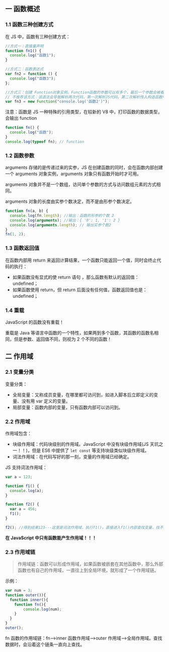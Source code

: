 ## 一 函数概述

### 1.1 函数三种创建方式

在 JS 中，函数有三种创建方式：

```js
//方式一：直接量声明
function fn1() {
  console.log("函数1");
}

//方式二：函数表达式
var fn2 = function () {
  console.log("函数3");
};

//方式三：创建 Function对象实例。Function函数的参数可以有多个，最后一个参数会被看做函数体。
// 不推荐该方式：该语法会导致解析两次代码，第一次解析JS代码，第二次解析传入构造函数中的字符串，造成性能降低
var fn3 = new Function("console.log('函数2')");
```

注意：函数是 JS 一种特殊的引用类型，在较新的 V8 中，打印函数的数据类型，会输出 function

```js
function fn() {
  console.log("函数");
}
console.log(typeof fn); // function
```

### 1.2 函数参数

arguments 存储的是传递过来的实参，JS 在创建函数的同时，会在函数内部创建一个 arguments 对象实例，arguments 对象只有函数开始时才可用。

arguments 对象并不是一个数组，访问单个参数的方式与访问数组元素的方式相同。

arguments 对象的长度由实参个数决定，而不是由形参个数决定。

```javascript
function fn(a, b) {
  console.log(fn.length); //输出：函数的形参的个数 2
  console.log(arguments); //输出：{ '0': 1, '1': 2 }
  console.log(arguments.length); // 输出实参个数2
}
fn(1, 2);
```

### 1.3 函数返回值

在函数内部用 return 来返回计算结果，一个函数只能返回一个值，同时会终止代码的执行：

- 如果函数没有显式的使 return 语句 ，那么函数有默认的返回值：undefined；
- 如果函数使用 return，但 return 后面没有任何值，函数返回值也是：undefined；

### 1.4 重载

JavaScript 的函数没有重载！

重载是 Java 等语言中函数的一个特性，如果两到多个函数，其函数的函数名相同，但是参数、返回值不同，则视为 2 个不同的函数！

## 二 作用域

### 2.1 变量分类

变量分类：

- 全局变量：又称成员变量，在哪里都可访问到，如进入脚本后立即定义的变量、没有用 var 定义的变量。
- 局部变量：函数内部的变量，只有函数内部可以访问到。

### 2.2 作用域

作用域包含：

- 块级作用域：代码块级别的作用域。JavaScript 中没有块级作用域(JS 天坑之一！！)，但是 ES6 中提供了 `let const` 等支持块级类似块级作用域。
- 词法作用域：在代码写好的那一刻，变量的作用域已经确定。

JS 支持词法作用域：

```js
var a = 123;

function f1() {
  console.log(a);
}

function f2() {
  var a = 456;
  f1();
}

f2(); //得到结果123---这里是词法作用域，执行f1()，直接进入f1()内部查找变量，找不到，去全局查找
```

**在 JavaScript 中只有函数能产生作用域！！！**

### 2.3 作用域链

> 作用域链：函数可以形成作用域，如果函数被嵌套在其他函数中，那么外部函数也有自己的作用域，一直往上到全局环境，就形成了一个作用域链。

示例：

```js
var num = 3;
function outer()){
  function inner(){
    function fn(){
        console.log(num);
    }
  }
}
outer();
```

fn 函数的作用域链：fn-->inner 函数作用域-->outer 作用域-->全局作用域。查找数据时，会沿着这个链条一直向上查找。
